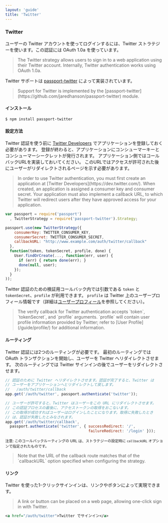 ```yaml
---
layout: 'guide'
title: 'Twitter'
---
```


### Twitter

ユーザーの Twitter アカウントを使ってログインするには、Twitter ストラテジーを使います。この認証には OAuth 1.0a を使っています。

<blockquote class="original">
The Twitter strategy allows users to sign in to a web application using their
Twitter account.  Internally, Twitter authentication works using OAuth 1.0a.
</blockquote>

Twitter サポートは [passport-twitter](https://github.com/jaredhanson/passport-twitter) によって実装されています。

<blockquote class="original">
Support for Twitter is implemented by the [passport-twitter](https://github.com/jaredhanson/passport-twitter)
module.
</blockquote>

#### インストール

```bash
$ npm install passport-twitter
```

#### 設定方法

Twitter 認証を使う前に [Twitter Developers](https://dev.twitter.com/) でアプリケーションを登録しておく必要があります。
登録が終わると、アプリケーションにコンシューマーキーとコンシューマーシークレットが発行されます。
アプリケーション側ではコールバックURLを実装しておいてください。
このURLではアクセスが許可された後にユーザーがリダイレクトされるページを示す必要があります。

<blockquote class="original">
In order to use Twitter authentication, you must first create an application at
[Twitter Developers](https://dev.twitter.com/).  When created, an application is
assigned a consumer key and consumer secret.  Your application must also
implement a callback URL, to which Twitter will redirect users after they have
approved access for your application.
</blockquote>

```javascript
var passport = require('passport')
  , TwitterStrategy = require('passport-twitter').Strategy;

passport.use(new TwitterStrategy({
    consumerKey: TWITTER_CONSUMER_KEY,
    consumerSecret: TWITTER_CONSUMER_SECRET,
    callbackURL: "http://www.example.com/auth/twitter/callback"
  },
  function(token, tokenSecret, profile, done) {
    User.findOrCreate(..., function(err, user) {
      if (err) { return done(err); }
      done(null, user);
    });
  }
));
```

Twitter 認証のための検証用コールバック内では引数である `token` と `tokenSecret`、`profile` が利用できます。
`profile` は Twitter 上のユーザープロフィール情報です（詳細は[ユーザープロフィール](/www.passportjs.org/guide/profile/)を参照してください）。

<blockquote class="original">
The verify callback for Twitter authentication accepts `token`, `tokenSecret`,
and `profile` arguments.  `profile` will contain user profile information
provided by Twitter; refer to [User Profile](/guide/profile/) for additional
information.
</blockquote>

#### ルーティング

Twitter 認証には2つのルーティングが必要です。
最初のルーティングでは OAuth トランザクションを開始し、ユーザーを Twitter へリダイレクトさせます。
次のルーティングでは Twitter サインインの後でユーザーをリダイレクトさせます。

```javascript
// 認証のために Twitter へリダイレクトさせます。認証が完了すると、Twitter は
// ユーザーをアプリケーションへとリダイレクトして戻します。
//   /auth/twitter/callback
app.get('/auth/twitter', passport.authenticate('twitter'));

// ユーザーが許可すると、Twitter はユーザーをこの URL にリダイレクトさせます。
// この認証プロセスの最後に、アクセストークンの取得をおこないます。
// この取得が成功すればユーザーはログインしたことになります。取得に失敗したとき
// は、認証が失敗したとみなされます。
app.get('/auth/twitter/callback', 
  passport.authenticate('twitter', { successRedirect: '/',
                                     failureRedirect: '/login' }));
```

<small>注意: このコールバックルーティングの URL は、ストラテジーの設定時に `callbackURL` オプションで指定されたものです。</small>

<blockquote class="original">
Note that the URL of the callback route matches that of the `callbackURL` option
specified when configuring the strategy.
</blockquote>

#### リンク

Twitter を使った1-クリックサインインは、リンクやボタンによって実現できます。

<blockquote class="original">
A link or button can be placed on a web page, allowing one-click sign in with
Twitter.
</blockquote>

```xml
<a href="/auth/twitter">Twitter でサインイン</a>
```

